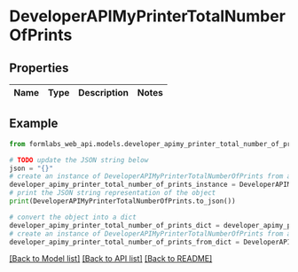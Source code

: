 # DeveloperAPIMyPrinterTotalNumberOfPrints


## Properties

Name | Type | Description | Notes
------------ | ------------- | ------------- | -------------

## Example

```python
from formlabs_web_api.models.developer_apimy_printer_total_number_of_prints import DeveloperAPIMyPrinterTotalNumberOfPrints

# TODO update the JSON string below
json = "{}"
# create an instance of DeveloperAPIMyPrinterTotalNumberOfPrints from a JSON string
developer_apimy_printer_total_number_of_prints_instance = DeveloperAPIMyPrinterTotalNumberOfPrints.from_json(json)
# print the JSON string representation of the object
print(DeveloperAPIMyPrinterTotalNumberOfPrints.to_json())

# convert the object into a dict
developer_apimy_printer_total_number_of_prints_dict = developer_apimy_printer_total_number_of_prints_instance.to_dict()
# create an instance of DeveloperAPIMyPrinterTotalNumberOfPrints from a dict
developer_apimy_printer_total_number_of_prints_from_dict = DeveloperAPIMyPrinterTotalNumberOfPrints.from_dict(developer_apimy_printer_total_number_of_prints_dict)
```
[[Back to Model list]](../README.md#documentation-for-models) [[Back to API list]](../README.md#documentation-for-api-endpoints) [[Back to README]](../README.md)


